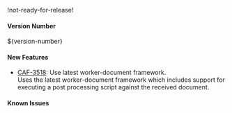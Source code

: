 !not-ready-for-release!

#### Version Number
${version-number}

#### New Features
- [CAF-3518](https://jira.autonomy.com/browse/CAF-3518): Use latest worker-document framework.  
  Uses the latest worker-document framework which includes support for executing a post processing script against the received document.

#### Known Issues
